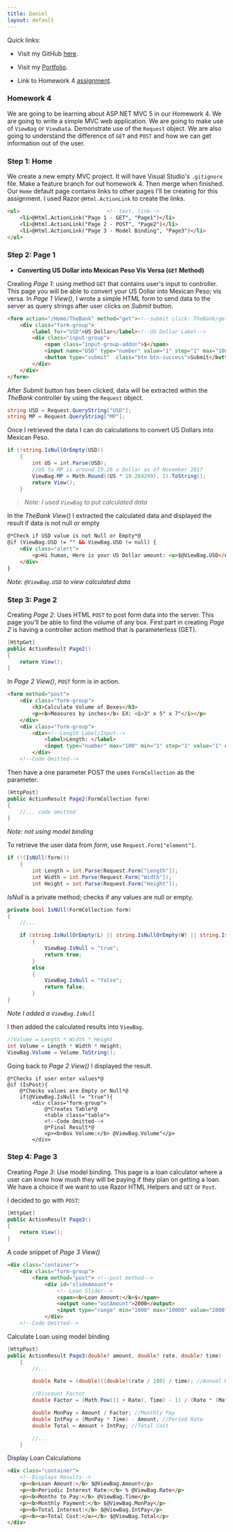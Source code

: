 ```yaml
---
title: Daniel
layout: default
---
```


Quick links:

* Visit my GitHub [here](https://github.com/tapiad).

* Visit my [Portfolio](https://tapiad.github.io).

* Link to Homework 4 [assignment](http://www.wou.edu/~morses/classes/cs46x/assignments/HW4.html).


### Homework 4

We are going to be learning about ASP.NET MVC 5 in our Homework 4. We are going to write a simple MVC web application. We are going to make use of `ViewBag` or `ViewData`. Demonstrate use of the `Request` object. We are also going to understand the difference of `GET` and `POST` and how we can get information out of the user. 


### Step 1: Home

We create a new empty MVC project. It will have Visual Studio's `.gitignore` file. Make a feature branch for out homework 4. Then merge when finished. Our `Home` default page contains links to other pages I'll be creating for this assignment. I used Razor `@Html.ActionLink` to create the links.

```html
<ul>							<!--text, link-->
   	<li>@Html.ActionLink("Page 1 - GET", "Page1")</li>
	<li>@Html.ActionLink("Page 2 - POST", "Page2")</li>
	<li>@Html.ActionLink("Page 3 - Model Binding", "Page3")</li>
</ul>
```


### Step 2: Page 1 

* **Converting US Dollar into Mexican Peso Vis Versa (`GET` Method)**

Creating *Page 1*: using method `GET` that contains user's input to controller. This page you will be able to convert your US Dollar into Mexican Peso; vis versa. In *Page 1 View()*, I wrote a simple HTML form to send data to the server as query strings after user clicks on *Submit* button. 

```html
<form action="/Home/TheBank" method="get"><!--submit click: TheBank/get method-->
	<div class="form-group">
		<label for="USD">US Dollar</label><!--US Dollar Label-->
		<div class="input-group">
 			<span class="input-group-addon">$</span>
			<input name="USD" type="number" value="1" step="1" max="1000" min="1">
			<button type="submit"  class="btn btn-success">Submit</button>
		</div>
	</div>
</form>
```

After *Submit* button has been clicked, data will be extracted within the *TheBank* controller by using the `Request` object.

```cs
string USD = Request.QueryString["USD"];
string MP = Request.QueryString["MP"];
```

Once I retrieved the data I can do calculations to convert US Dollars into Mexican Peso.

```cs
if (!string.IsNullOrEmpty(USD))
	{
		int US = int.Parse(USD);
		//US to MP is around 19.26 a Dollar as of November 2017
		ViewBag.MP = Math.Round((US * 19.264299), 2).ToString();
		return View();
	}
```
> *Note: I used `ViewBag` to put calculated data*


In the *TheBank View()* I extracted the calculated data and displayed the result if data is not null or empty

```html
@*Check if USD value is not Null or Empty*@
@if (ViewBag.USD != "" && ViewBag.USD != null) {
	<div class="alert">
		<p>Hi human, Here is your US Dollar amount: <u>$@ViewBag.USD</u></p>
	</div>
}
```
*Note: `@ViewBag.USD` to view calculated data*

### Step 3: Page 2

Creating *Page 2*: Uses HTML `POST` to post form data into the server. This page you'll be able to find the volume of any box. First part in creating *Page 2* is having a controller action method that is parameterless (GET).

```cs
[HttpGet]
public ActionResult Page2()
{
	return View();
}
```

In *Page 2 View()*, `POST` form is in action.
```html
<form method="post">
	<div class="form-group">
		<h3>Calculate Volume of Boxes</h3>
		<p><b>Measures by inches</b> EX: <i>3" x 5" x 7"</i></p>
	</div>
	<div class="form-group">
		<div><!--Length Label/Input-->
			<label>Length: </label>
			<input type="number" max="100" min="1" step="1" value="1" name="Length"/>
		</div>
	<!--Code Omitted-->
```

Then have a one parameter POST the uses `FormCollection` as the parameter.

```cs
[HttpPost]
public ActionResult Page2(FormCollection form)
{
	//... code omitted
}
```
*Note: not using model binding*

To retrieve the user data from *form*, use `Request.Form["element"]`.

```cs
if (!(IsNUll(form)))
	{
		int Length = int.Parse(Request.Form["Length"]);
		int Width = int.Parse(Request.Form["Width"]);
		int Height = int.Parse(Request.Form["Height"]);
```

*IsNull* is a private method; checks if any values are null or empty.
```cs
private bool IsNUll(FormCollection form)
{
	//...         

	if (string.IsNullOrEmpty(L) || string.IsNullOrEmpty(W) || string.IsNullOrEmpty(H))
		{
			ViewBag.IsNull = "true";
			return true;
		}
		else
		{
			ViewBag.IsNull = "false";
			return false;
		}
}
```
*Note I added a `ViewBag.IsNull`*

I then added the calculated results into `ViewBag`.

```cs
//Volume = Length * Width * Height
int Volume = Length * Width * Height; 
ViewBag.Volume = Volume.ToString();
```

Going back to *Page 2 View()* I displayed the result.
```cshtml
@*Checks if user enter values*@
@if (IsPost){
	@*Checks values are Empty or Null*@
	if(@ViewBag.IsNull != "true"){
		<div class="form-group">
			@*Creates Table*@
			<table class="table">
			<!--Code Omitted-->
			@*Final Result*@
			<p><b>Box Volume:</b> @ViewBag.Volume"</p>
		</div>
```


### Step 4: Page 3

Creating *Page 3*: Use model binding. This page is a loan calculator where a user can know how mush they will be paying if they plan on getting a loan. We have a choice if we want to use Razor HTML Helpers and `GET` or `Post`.

I decided to go with `POST`:

```cs
[HttpGet]
public ActionResult Page3()
{
	return View();
}
```

A code snippet of *Page 3 View()*

```html
<div class="container">
	<div class="form-group">
		<form method="post"> <!--post method-->
			<div id="slideAmount">
				<!--Loan Slider-->
				<span><b>Loan Amount:</b>$</span>
				<output name="outAmount">2000</output>
				<input type="range" min="1000" max="10000" value="2000" name="amount" class="slider" oninput="outAmount.value = amount.value">
			</div>
	<!--Code Omitted-->
```

Calculate Loan using model binding

```cs
[HttpPost]
public ActionResult Page3(double? amount, double? rate, double? time)
	{
		//...

		double Rate = (double)((double)(rate / 100) / time); //Annual Rate

		//Discount Factor
		double Factor = (Math.Pow((1 + Rate), Time) - 1) / (Rate * (Math.Pow((1 + Rate), Time)));

		double MonPay = Amount / Factor; //Monthly Pay
		double IntPay = (MonPay * Time) - Amount; //Period Rate
		double Total = Amount + IntPay; //Total Cost

		//...
	}
```

Display Loan Calculations

```html
<div class="container">
	<!--Displays Results-->
	<p><b>Loan Amount:</b> $@ViewBag.Amount</p>
	<p><b>Periodic Interest Rate:</b> % @ViewBag.Rate</p>
	<p><b>Months to Pay:</b> @ViewBag.Time</p>
	<p><b>Monthly Payment:</b> $@ViewBag.MonPay</p>
	<p><b>Total Interest:</b> $@ViewBag.IntPay</p>
	<p><b><u>Total Cost:</u></b> $@ViewBag.Total</p>
</div>
```







